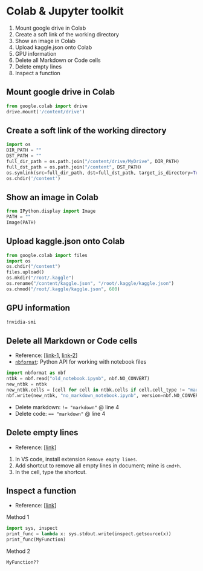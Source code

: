 Colab & Jupyter toolkit
===

1. Mount google drive in Colab
2. Create a soft link of the working directory
3. Show an image in Colab
4. Upload kaggle.json onto Colab
5. GPU information
6. Delete all Markdown or Code cells
7. Delete empty lines
8. Inspect a function

Mount google drive in Colab
---

```python
from google.colab import drive
drive.mount('/content/drive')
```

Create a soft link of the working directory
---

```python
import os
DIR_PATH = ""
DST_PATH = ""
full_dir_path = os.path.join("/content/drive/MyDrive", DIR_PATH)
full_dst_path = os.path.join("/content", DST_PATH)
os.symlink(src=full_dir_path, dst=full_dst_path, target_is_directory=True)
os.chdir('/content')
```

Show an image in Colab
---

```python
from IPython.display import Image
PATH = ""
Image(PATH)
```

Upload kaggle.json onto Colab
---

```python
from google.colab import files
import os
os.chdir("/content")
files.upload()
os.mkdir("/root/.kaggle")
os.rename("/content/kaggle.json", "/root/.kaggle/kaggle.json")
os.chmod("/root/.kaggle/kaggle.json", 600)
```

GPU information
---

```bash
!nvidia-smi
```

Delete all Markdown or Code cells
---

- Reference: [[link-1](https://stackoverflow.com/questions/57113816/how-to-delete-all-markdown-cells-in-jupyter-notebook), [link-2](https://discourse.jupyter.org/t/delete-all-code-cells-except-markdown-text/3072?u=fomightez)]
- [`nbformat`](https://nbformat.readthedocs.io/en/latest/api.html): Python API for working with notebook files

```python
import nbformat as nbf
ntbk = nbf.read("old_notebook.ipynb", nbf.NO_CONVERT)
new_ntbk = ntbk
new_ntbk.cells = [cell for cell in ntbk.cells if cell.cell_type != "markdown"] # here
nbf.write(new_ntbk, "no_markdown_notebook.ipynb", version=nbf.NO_CONVERT)
```

- Delete markdown: `!= "markdown"` @ line 4
- Delete code: `== "markdown"` @ line 4

Delete empty lines
---

- Reference: [[link](https://www.youtube.com/watch?v=jQrET5HYyAE)]

1. In VS code, install extension `Remove empty lines`.
2. Add shortcut to remove all empty lines in document; mine is `cmd+h`.
3. In the cell, type the shortcut.

Inspect a function
---

- Reference: [[link](https://stackoverflow.com/questions/1562759/can-python-print-a-function-definition)]

Method 1

```python
import sys, inspect
print_func = lambda x: sys.stdout.write(inspect.getsource(x))
print_func(MyFunction)
```

Method 2

```python
MyFunction??
```
